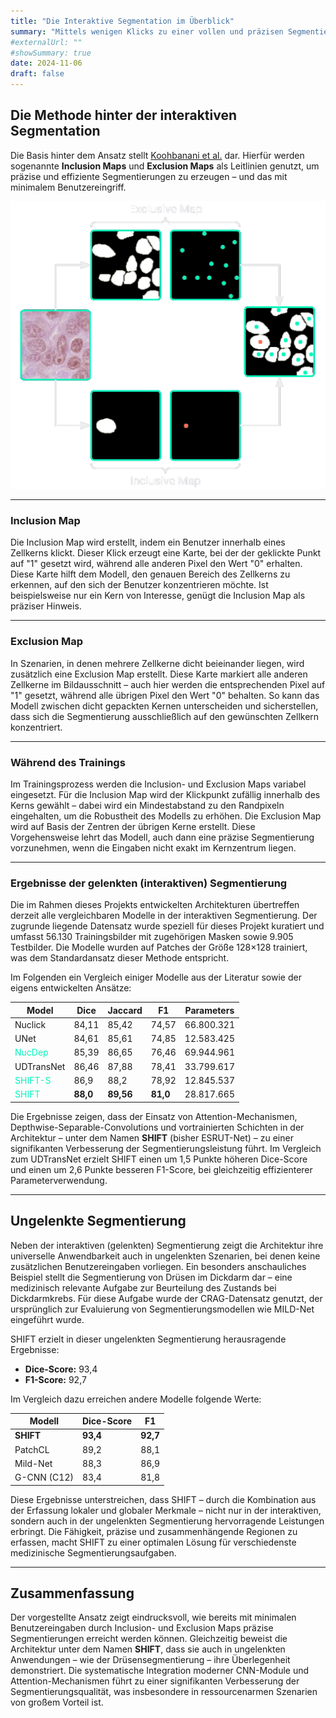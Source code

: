 ```yaml
---
title: "Die Interaktive Segmentation im Überblick"
summary: "Mittels wenigen Klicks zu einer vollen und präzisen Segmentierung von Zellkernen und Zellstrukturen – und darüber hinaus: universelle Ansätze für ungelenkte Segmentierungsaufgaben."
#externalUrl: ""
#showSummary: true
date: 2024-11-06
draft: false
---
```


## Die Methode hinter der interaktiven Segmentation

Die Basis hinter dem Ansatz stellt [Koohbanani et al.](https://arxiv.org/pdf/2005.14511) dar. Hierfür werden sogenannte **Inclusion Maps** und **Exclusion Maps** als Leitlinien genutzt, um präzise und effiziente Segmentierungen zu erzeugen – und das mit minimalem Benutzereingriff.  

![Überblick der Methode](images/interactive-maps.png)  

---

### Inclusion Map

Die Inclusion Map wird erstellt, indem ein Benutzer innerhalb eines Zellkerns klickt. Dieser Klick erzeugt eine Karte, bei der der geklickte Punkt auf "1" gesetzt wird, während alle anderen Pixel den Wert "0" erhalten. Diese Karte hilft dem Modell, den genauen Bereich des Zellkerns zu erkennen, auf den sich der Benutzer konzentrieren möchte. Ist beispielsweise nur ein Kern von Interesse, genügt die Inclusion Map als präziser Hinweis.

---

### Exclusion Map

In Szenarien, in denen mehrere Zellkerne dicht beieinander liegen, wird zusätzlich eine Exclusion Map erstellt. Diese Karte markiert alle anderen Zellkerne im Bildausschnitt – auch hier werden die entsprechenden Pixel auf "1" gesetzt, während alle übrigen Pixel den Wert "0" behalten. So kann das Modell zwischen dicht gepackten Kernen unterscheiden und sicherstellen, dass sich die Segmentierung ausschließlich auf den gewünschten Zellkern konzentriert.

---

### Während des Trainings

Im Trainingsprozess werden die Inclusion- und Exclusion Maps variabel eingesetzt. Für die Inclusion Map wird der Klickpunkt zufällig innerhalb des Kerns gewählt – dabei wird ein Mindestabstand zu den Randpixeln eingehalten, um die Robustheit des Modells zu erhöhen. Die Exclusion Map wird auf Basis der Zentren der übrigen Kerne erstellt. Diese Vorgehensweise lehrt das Modell, auch dann eine präzise Segmentierung vorzunehmen, wenn die Eingaben nicht exakt im Kernzentrum liegen.

---

### Ergebnisse der gelenkten (interaktiven) Segmentierung

Die im Rahmen dieses Projekts entwickelten Architekturen übertreffen derzeit alle vergleichbaren Modelle in der interaktiven Segmentierung. Der zugrunde liegende Datensatz wurde speziell für dieses Projekt kuratiert und umfasst 56.130 Trainingsbilder mit zugehörigen Masken sowie 9.905 Testbilder. Die Modelle wurden auf Patches der Größe 128×128 trainiert, was dem Standardansatz dieser Methode entspricht.

Im Folgenden ein Vergleich einiger Modelle aus der Literatur sowie der eigens entwickelten Ansätze:

| Model                         | Dice    | Jaccard | F1     | Parameters    |
|-------------------------------|---------|---------|--------|---------------|
| Nuclick                       | 84,11   | 85,42   | 74,57  | 66.800.321    |
| UNet                          | 84,61   | 85,61   | 74,85  | 12.583.425    |
| <span style="color:#00f5bc">NucDep</span>  | 85,39   | 86,65   | 76,46  | 69.944.961    |
| UDTransNet                    | 86,46   | 87,88   | 78,41  | 33.799.617    |
| <span style="color:#00f5bc">SHIFT-S</span> | 86,9    | 88,2    | 78,92  | 12.845.537    |
| <span style="color:#00f5bc">SHIFT</span>   | **88,0**| **89,56**| **81,0**| 28.817.665    |

Die Ergebnisse zeigen, dass der Einsatz von Attention-Mechanismen, Depthwise-Separable-Convolutions und vortrainierten Schichten in der Architektur – unter dem Namen **SHIFT** (bisher ESRUT-Net) – zu einer signifikanten Verbesserung der Segmentierungsleistung führt. Im Vergleich zum UDTransNet erzielt SHIFT einen um 1,5 Punkte höheren Dice-Score und einen um 2,6 Punkte besseren F1-Score, bei gleichzeitig effizienterer Parameterverwendung.

---

## Ungelenkte Segmentierung

Neben der interaktiven (gelenkten) Segmentierung zeigt die Architektur ihre universelle Anwendbarkeit auch in ungelenkten Szenarien, bei denen keine zusätzlichen Benutzereingaben vorliegen. Ein besonders anschauliches Beispiel stellt die Segmentierung von Drüsen im Dickdarm dar – eine medizinisch relevante Aufgabe zur Beurteilung des Zustands bei Dickdarmkrebs. Für diese Aufgabe wurde der CRAG-Datensatz genutzt, der ursprünglich zur Evaluierung von Segmentierungsmodellen wie MILD-Net eingeführt wurde.

SHIFT erzielt in dieser ungelenkten Segmentierung herausragende Ergebnisse:
- **Dice-Score:** 93,4
- **F1-Score:** 92,7

Im Vergleich dazu erreichen andere Modelle folgende Werte:

| Modell      | Dice-Score | F1    |
|-------------|------------|-------|
| **SHIFT**   | **93,4**   | **92,7** |
| PatchCL     | 89,2       | 88,1  |
| Mild-Net    | 88,3       | 86,9  |
| G-CNN (C12) | 83,4       | 81,8  |

Diese Ergebnisse unterstreichen, dass SHIFT – durch die Kombination aus der Erfassung lokaler und globaler Merkmale – nicht nur in der interaktiven, sondern auch in der ungelenkten Segmentierung hervorragende Leistungen erbringt. Die Fähigkeit, präzise und zusammenhängende Regionen zu erfassen, macht SHIFT zu einer optimalen Lösung für verschiedenste medizinische Segmentierungsaufgaben.

---

## Zusammenfassung

Der vorgestellte Ansatz zeigt eindrucksvoll, wie bereits mit minimalen Benutzereingaben durch Inclusion- und Exclusion Maps präzise Segmentierungen erreicht werden können. Gleichzeitig beweist die Architektur unter dem Namen **SHIFT**, dass sie auch in ungelenkten Anwendungen – wie der Drüsensegmentierung – ihre Überlegenheit demonstriert. Die systematische Integration moderner CNN-Module und Attention-Mechanismen führt zu einer signifikanten Verbesserung der Segmentierungsqualität, was insbesondere in ressourcenarmen Szenarien von großem Vorteil ist.
